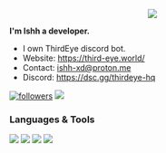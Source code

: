 
<p align="center"> <img src="https://readme-typing-svg.herokuapp.com/?lines=Hello+there,+I'm+Ishh!&center=true&width=380&height=45"> </p>

**I'm Ishh a developer.**<br>
- I own ThirdEye discord bot.<br>
- Website: https://third-eye.world/
- Contact: ishh-xd@proton.me<br>
- Discord: https://dsc.gg/thirdeye-hq<br>

<a href="https://github.com/AdityaOP2008"> <img alt="followers" title="Follow Me" src="https://img.shields.io/github/followers/AdityaOP2008?color=000001&labelColor=1155ba&style=for-the-badge&logo=github&label=Follow%20me" /></a>
[![](https://visitcount.itsvg.in/api?id=AdityaOP2008&label=Profile%20Views&icon=2&pretty=true)](https://visitcount.itsvg.in)
### Languages & Tools

[<img src="https://img.shields.io/badge/javascript-%23323330.svg?style=for-the-badge&logo=javascript&logoColor=%23F7DF1E" />](https://www.javascript.com/)
[<img src="https://img.shields.io/badge/MongoDB-%234ea94b.svg?style=for-the-badge&logo=mongodb&logoColor=white"/>](https://www.mongodb.com/)
[<img src="https://img.shields.io/badge/node.js-6DA55F?style=for-the-badge&logo=node.js&logoColor=white"/>](https://nodejs.org/en/) 
[<img src="https://img.shields.io/badge/Visual%20Studio%20Code-0078d7.svg?style=for-the-badge&logo=visual-studio-code&logoColor=white"/>](https://code.visualstudio.com/) 
